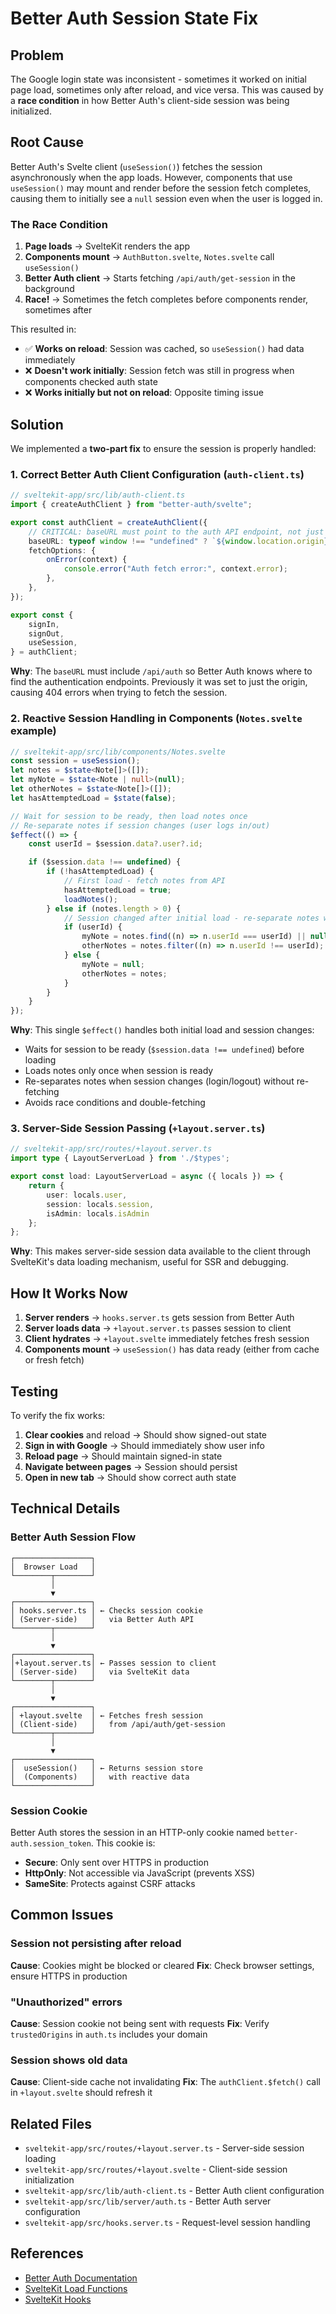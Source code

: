 # Better Auth Session State Fix

## Problem

The Google login state was inconsistent - sometimes it worked on initial page load, sometimes only after reload, and vice versa. This was caused by a **race condition** in how Better Auth's client-side session was being initialized.

## Root Cause

Better Auth's Svelte client (`useSession()`) fetches the session asynchronously when the app loads. However, components that use `useSession()` may mount and render before the session fetch completes, causing them to initially see a `null` session even when the user is logged in.

### The Race Condition

1. **Page loads** → SvelteKit renders the app
2. **Components mount** → `AuthButton.svelte`, `Notes.svelte` call `useSession()`
3. **Better Auth client** → Starts fetching `/api/auth/get-session` in the background
4. **Race!** → Sometimes the fetch completes before components render, sometimes after

This resulted in:
- ✅ **Works on reload**: Session was cached, so `useSession()` had data immediately
- ❌ **Doesn't work initially**: Session fetch was still in progress when components checked auth state
- ❌ **Works initially but not on reload**: Opposite timing issue

## Solution

We implemented a **two-part fix** to ensure the session is properly handled:

### 1. Correct Better Auth Client Configuration (`auth-client.ts`)

```typescript
// sveltekit-app/src/lib/auth-client.ts
import { createAuthClient } from "better-auth/svelte";

export const authClient = createAuthClient({
	// CRITICAL: baseURL must point to the auth API endpoint, not just the origin
	baseURL: typeof window !== "undefined" ? `${window.location.origin}/api/auth` : "/api/auth",
	fetchOptions: {
		onError(context) {
			console.error("Auth fetch error:", context.error);
		},
	},
});

export const {
	signIn,
	signOut,
	useSession,
} = authClient;
```

**Why**: The `baseURL` must include `/api/auth` so Better Auth knows where to find the authentication endpoints. Previously it was set to just the origin, causing 404 errors when trying to fetch the session.

### 2. Reactive Session Handling in Components (`Notes.svelte` example)

```typescript
// sveltekit-app/src/lib/components/Notes.svelte
const session = useSession();
let notes = $state<Note[]>([]);
let myNote = $state<Note | null>(null);
let otherNotes = $state<Note[]>([]);
let hasAttemptedLoad = $state(false);

// Wait for session to be ready, then load notes once
// Re-separate notes if session changes (user logs in/out)
$effect(() => {
	const userId = $session.data?.user?.id;

	if ($session.data !== undefined) {
		if (!hasAttemptedLoad) {
			// First load - fetch notes from API
			hasAttemptedLoad = true;
			loadNotes();
		} else if (notes.length > 0) {
			// Session changed after initial load - re-separate notes without re-fetching
			if (userId) {
				myNote = notes.find((n) => n.userId === userId) || null;
				otherNotes = notes.filter((n) => n.userId !== userId);
			} else {
				myNote = null;
				otherNotes = notes;
			}
		}
	}
});
```

**Why**: This single `$effect()` handles both initial load and session changes:
- Waits for session to be ready (`$session.data !== undefined`) before loading
- Loads notes only once when session is ready
- Re-separates notes when session changes (login/logout) without re-fetching
- Avoids race conditions and double-fetching

### 3. Server-Side Session Passing (`+layout.server.ts`)

```typescript
// sveltekit-app/src/routes/+layout.server.ts
import type { LayoutServerLoad } from './$types';

export const load: LayoutServerLoad = async ({ locals }) => {
	return {
		user: locals.user,
		session: locals.session,
		isAdmin: locals.isAdmin
	};
};
```

**Why**: This makes server-side session data available to the client through SvelteKit's data loading mechanism, useful for SSR and debugging.

## How It Works Now

1. **Server renders** → `hooks.server.ts` gets session from Better Auth
2. **Server loads data** → `+layout.server.ts` passes session to client
3. **Client hydrates** → `+layout.svelte` immediately fetches fresh session
4. **Components mount** → `useSession()` has data ready (either from cache or fresh fetch)

## Testing

To verify the fix works:

1. **Clear cookies** and reload → Should show signed-out state
2. **Sign in with Google** → Should immediately show user info
3. **Reload page** → Should maintain signed-in state
4. **Navigate between pages** → Session should persist
5. **Open in new tab** → Should show correct auth state

## Technical Details

### Better Auth Session Flow

```
┌─────────────────┐
│  Browser Load   │
└────────┬────────┘
         │
         ▼
┌─────────────────┐
│ hooks.server.ts │ ← Checks session cookie
│ (Server-side)   │   via Better Auth API
└────────┬────────┘
         │
         ▼
┌─────────────────┐
│+layout.server.ts│ ← Passes session to client
│ (Server-side)   │   via SvelteKit data
└────────┬────────┘
         │
         ▼
┌─────────────────┐
│ +layout.svelte  │ ← Fetches fresh session
│ (Client-side)   │   from /api/auth/get-session
└────────┬────────┘
         │
         ▼
┌─────────────────┐
│  useSession()   │ ← Returns session store
│  (Components)   │   with reactive data
└─────────────────┘
```

### Session Cookie

Better Auth stores the session in an HTTP-only cookie named `better-auth.session_token`. This cookie is:
- **Secure**: Only sent over HTTPS in production
- **HttpOnly**: Not accessible via JavaScript (prevents XSS)
- **SameSite**: Protects against CSRF attacks

## Common Issues

### Session not persisting after reload

**Cause**: Cookies might be blocked or cleared
**Fix**: Check browser settings, ensure HTTPS in production

### "Unauthorized" errors

**Cause**: Session cookie not being sent with requests
**Fix**: Verify `trustedOrigins` in `auth.ts` includes your domain

### Session shows old data

**Cause**: Client-side cache not invalidating
**Fix**: The `authClient.$fetch()` call in `+layout.svelte` should refresh it

## Related Files

- `sveltekit-app/src/routes/+layout.server.ts` - Server-side session loading
- `sveltekit-app/src/routes/+layout.svelte` - Client-side session initialization
- `sveltekit-app/src/lib/auth-client.ts` - Better Auth client configuration
- `sveltekit-app/src/lib/server/auth.ts` - Better Auth server configuration
- `sveltekit-app/src/hooks.server.ts` - Request-level session handling

## References

- [Better Auth Documentation](https://www.better-auth.com/)
- [SvelteKit Load Functions](https://kit.svelte.dev/docs/load)
- [SvelteKit Hooks](https://kit.svelte.dev/docs/hooks)

